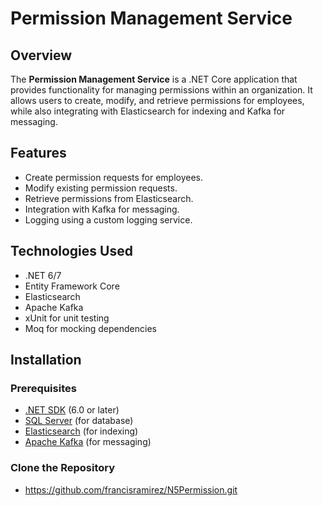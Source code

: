 # Permission Management Service
## Overview
The **Permission Management Service** is a .NET Core application that provides functionality for managing permissions within an organization. It allows users to create, modify, and retrieve permissions for employees, while also integrating with Elasticsearch for indexing and Kafka for messaging.
## Features
- Create permission requests for employees.
- Modify existing permission requests.
- Retrieve permissions from Elasticsearch.
- Integration with Kafka for messaging.
- Logging using a custom logging service.
## Technologies Used
- .NET 6/7
- Entity Framework Core
- Elasticsearch
- Apache Kafka
- xUnit for unit testing
- Moq for mocking dependencies
## Installation
### Prerequisites
- [.NET SDK](https://dotnet.microsoft.com/download) (6.0 or later)
- [SQL Server](https://www.microsoft.com/en-us/sql-server/sql-server-downloads) (for database)
- [Elasticsearch](https://www.elastic.co/downloads/elasticsearch) (for indexing)
- [Apache Kafka](https://kafka.apache.org/downloads) (for messaging)
### Clone the Repository
- https://github.com/francisramirez/N5Permission.git
